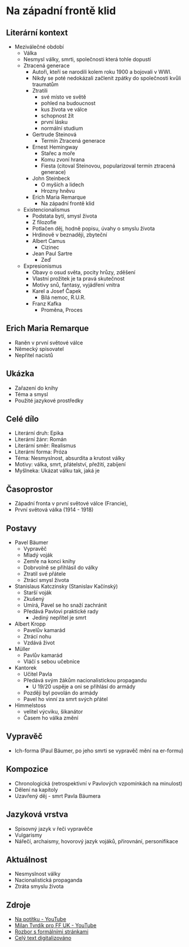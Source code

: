 # Na západní frontě klid

## Literární kontext
- Meziválečné období
    - Válka
    - Nesmysl války, smrti, společnosti která tohle dopustí
    - Ztracená generace
        - Autoři, kteří se narodili kolem roku 1900 a bojovali v WWI.
        - Nikdy se poté nedokázali začlenit zpátky do společnosti kvůli traumatům
        - Ztratili 
            - své místo ve světě
            - pohled na budoucnost
            - kus života ve válce
            - schopnost žít
            - první lásku
            - normální studium
        - Gertrude Steinová
            - Termín Ztracená generace
        - Ernest Hemingway
            - Stařec a moře
            - Komu zvoní hrana
            - Fiesta (citoval Steinovou, popularizoval termín ztracená generace)
        - John Steinbeck
            - O myších a lidech
            - Hrozny hněvu
        - Erich Maria Remarque
            - Na západní frontě klid
    - Existencionalismus
        - Podstata bytí, smysl života
        - Z filozofie
        - Potlačen děj, hodně popisu, úvahy o smyslu života
        - Hrdinově v beznaději, zbyteční
        - Albert Camus
            - Cizinec
        - Jean Paul Sartre
            - Zeď
    - Expresionismus
        - Obavy o osud světa, pocity hrůzy, zděšení
        - Vlastní prožitek je ta pravá skutečnost
        - Motivy snů, fantasy, vyjádření vnitra
        - Karel a Josef Čapek
            - Bílá nemoc, R.U.R.
        - Franz Kafka
            - Proměna, Proces

## Erich Maria Remarque

- Raněn v první světové válce
- Německý spisovatel
- Nepřítel nacistů

## Ukázka

- Zařazení do knihy
- Téma a smysl
- Použité jazykové prostředky

## Celé dílo

- Literární druh: Epika
- Literární žánr: Román
- Literární směr: Realismus
- Literární forma: Próza
- Téma: Nesmyslnost, absurdita a krutost války
- Motivy: válka, smrt, přátelství, přežití, zabíjení
- Myšlneka: Ukázat válku tak, jaká je

## Časoprostor

- Západní fronta v první světové válce (Francie), 
- První světová válka (1914 - 1918)

## Postavy

- Pavel Bäumer
    - Vypravěč
    - Mladý voják
    - Zemře na konci knihy
    - Dobrvolně se přihlásil do války
    - Ztratil své přátele
    - Ztrácí smysl života
- Stanislaus Katczinsky (Stanislav Kačínský)
    - Starší voják
    - Zkušený
    - Umírá, Pavel se ho snaží zachránit
    - Předává Pavlovi praktické rady
        - Jediný nepřítel je smrt
- Albert Kropp
    - Pavelův kamarád
    - Ztrácí nohu
    - Vzdává život
- Müller
    - Pavlův kamarád
    - Vláčí s sebou učebnice
- Kantorek
    - Učitel Pavla
    - Předává svým žákům nacionalistickou propagandu
        - U 19/20 uspěje a oni se přihlásí do armády
    - Později byl povolán do armády
    - Pavel ho vinní za smrt svých přátel
- Himmelstoss
    - velitel výcviku, šikanátor
    - Časem ho válka změní

## Vypravěč

- Ich-forma (Paul Bäumer, po jeho smrti se vypravěč mění na er-formu)

## Kompozice

- Chronologická (retrospektivní v Pavlových vzpomínkách na minulost)
- Dělení na kapitoly
- Uzavřený děj - smrt Pavla Bäumera

## Jazyková vrstva

- Spisovný jazyk v řeči vypravěče
- Vulgarismy
- Nářečí, archaismy, hovorový jazyk vojáků, přirovnání, personifikace

## Aktuálnost

- Nesmyslnost války
- Nacionalistická propaganda
- Ztráta smyslu života

## Zdroje
- [Na potítku - YouTube](https://www.youtube.com/watch?v=A7FqvYJ1MKA)
- [Milan Tvrdík pro FF UK - YouTube](https://www.youtube.com/watch?v=8a_FSi5UNRE)
- [Rozbor s formálními stránkami](https://rozbor-dila.cz/na-zapadni-fronte-klid-rozbor-dila-k-maturite-7/)
- [Celý text digitalizováno](https://www.gmct.cz/media/files/library/PDF/Na%20z%C3%A1padn%C3%AD%20front%C4%9B%20klid%20-%20Erich%20Maria%20Remarque.pdf)
